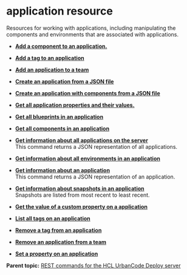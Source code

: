 # application resource

Resources for working with applications, including manipulating the components and environments that are associated with applications.

-   **[Add a component to an application.](../../com.ibm.udeploy.api.doc/topics/rest_cli_application_addcomponenttoapp_put.md)**  

-   **[Add a tag to an application](../../com.ibm.udeploy.api.doc/topics/rest_cli_application_tag_put.md)**  

-   **[Add an application to a team](../../com.ibm.udeploy.api.doc/topics/rest_cli_application_teams_put.md)**  

-   **[Create an application from a JSON file](../../com.ibm.udeploy.api.doc/topics/rest_cli_application_create_put.md)**  

-   **[Create an application with components from a JSON file](../../com.ibm.udeploy.api.doc/topics/rest_cli_application_createapplicationfromtemplate_put.md)**  

-   **[Get all application properties and their values.](../../com.ibm.udeploy.api.doc/topics/rest_cli_application_getproperties_get.md)**  

-   **[Get all blueprints in an application](../../com.ibm.udeploy.api.doc/topics/rest_cli_application_blueprintsinapplication_get.md)**  

-   **[Get all components in an application](../../com.ibm.udeploy.api.doc/topics/rest_cli_application_componentsinapplication_get.md)**  

-   **[Get information about all applications on the server](../../com.ibm.udeploy.api.doc/topics/rest_cli_application_get.md)**  
This command returns a JSON representation of all applications.
-   **[Get information about all environments in an application](../../com.ibm.udeploy.api.doc/topics/rest_cli_application_environmentsinapplication_get.md)**  

-   **[Get information about an application](../../com.ibm.udeploy.api.doc/topics/rest_cli_application_info_get.md)**  
This command returns a JSON representation of an application.
-   **[Get information about snapshots in an application](../../com.ibm.udeploy.api.doc/topics/rest_cli_application_snapshotsinapplication_get.md)**  
Snapshots are listed from most recent to least recent.
-   **[Get the value of a custom property on a application](../../com.ibm.udeploy.api.doc/topics/rest_cli_application_getproperty_get.md)**  

-   **[List all tags on an application](../../com.ibm.udeploy.api.doc/topics/rest_cli_application_tag_get.md)**  

-   **[Remove a tag from an application](../../com.ibm.udeploy.api.doc/topics/rest_cli_application_tag_delete.md)**  

-   **[Remove an application from a team](../../com.ibm.udeploy.api.doc/topics/rest_cli_application_teams_delete.md)**  

-   **[Set a property on an application](../../com.ibm.udeploy.api.doc/topics/rest_cli_application_propvalue_put.md)**  


**Parent topic:** [REST commands for the HCL UrbanCode Deploy server](../../com.ibm.udeploy.reference.doc/topics/rest_api_ref_commands.md)

